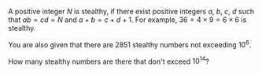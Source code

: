 A positive integer $N$ is stealthy, if there exist positive integers $a$, $b$, $c$, $d$ such that $ab = cd = N$ and $a+b = c+d+1$.
For example, $36 = 4\times 9 = 6\times 6$ is stealthy.


You are also given that there are 2851 stealthy numbers not exceeding $10^6$.


How many stealthy numbers  are there that don't exceed $10^{14}$?